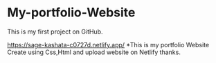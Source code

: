 # My-portfolio-Website
This is my first project on GitHub.

https://sage-kashata-c0727d.netlify.app/
*This is my portfolio Website
Create using Css,Html
and upload website on Netlify 
thanks.
